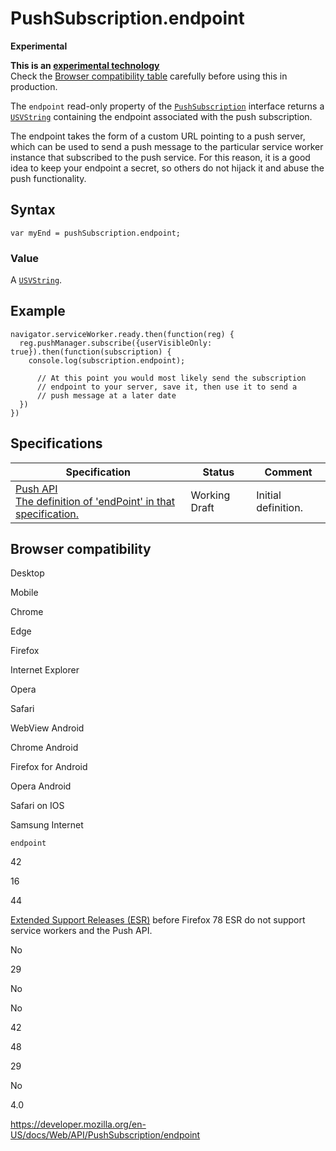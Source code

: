 PushSubscription.endpoint
=========================

**Experimental**

**This is an [experimental technology](https://developer.mozilla.org/en-US/docs/MDN/Guidelines/Conventions_definitions#experimental)**  
Check the [Browser compatibility table](#browser_compatibility) carefully before using this in production.

The `endpoint` read-only property of the [`PushSubscription`](../pushsubscription) interface returns a [`USVString`](../usvstring) containing the endpoint associated with the push subscription.

The endpoint takes the form of a custom URL pointing to a push server, which can be used to send a push message to the particular service worker instance that subscribed to the push service. For this reason, it is a good idea to keep your endpoint a secret, so others do not hijack it and abuse the push functionality.

Syntax
------

    var myEnd = pushSubscription.endpoint;

### Value

A [`USVString`](../usvstring).

Example
-------

    navigator.serviceWorker.ready.then(function(reg) {
      reg.pushManager.subscribe({userVisibleOnly: true}).then(function(subscription) {
        console.log(subscription.endpoint);

          // At this point you would most likely send the subscription
          // endpoint to your server, save it, then use it to send a
          // push message at a later date
      })
    })

Specifications
--------------

<table><thead><tr class="header"><th>Specification</th><th>Status</th><th>Comment</th></tr></thead><tbody><tr class="odd"><td><a href="https://w3c.github.io/push-api/#dom-pushsubscription-endpoint">Push API<br />
<span class="small">The definition of 'endPoint' in that specification.</span></a></td><td><span class="spec-wd">Working Draft</span></td><td>Initial definition.</td></tr></tbody></table>

Browser compatibility
---------------------

Desktop

Mobile

Chrome

Edge

Firefox

Internet Explorer

Opera

Safari

WebView Android

Chrome Android

Firefox for Android

Opera Android

Safari on IOS

Samsung Internet

`endpoint`

42

16

44

[Extended Support Releases (ESR)](https://www.mozilla.org/en-US/firefox/organizations/) before Firefox 78 ESR do not support service workers and the Push API.

No

29

No

No

42

48

29

No

4.0

<a href="https://developer.mozilla.org/en-US/docs/Web/API/PushSubscription/endpoint" class="_attribution-link">https://developer.mozilla.org/en-US/docs/Web/API/PushSubscription/endpoint</a>
